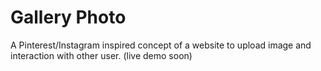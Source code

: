 # Gallery Photo
A Pinterest/Instagram inspired concept of a website to upload image and interaction with other user. 
(live demo soon)
